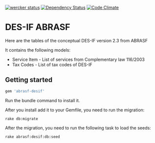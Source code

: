 [![wercker status](https://app.wercker.com/status/ebd567df675e3729babbdbafc4651e3e/s/master "wercker status")](https://app.wercker.com/project/bykey/ebd567df675e3729babbdbafc4651e3e)
[![Dependency Status](https://gemnasium.com/badges/github.com/marcomoura/desif_abrasf.svg)](https://gemnasium.com/github.com/marcomoura/desif_abrasf)
[![Code Climate](https://codeclimate.com/repos/570b9abdd165c835ca0053d5/badges/846b8f2a08ca8b537537/gpa.svg)](https://codeclimate.com/repos/570b9abdd165c835ca0053d5/feed)
# DES-IF ABRASF

Here are the tables of the conceptual DES-IF version 2.3 from ABRASF

It contains the following models:

* Service Item - List of services from Complementary law 116/2003
* Tax Codes    - List of tax codes of DES-IF


## Getting started

```ruby
gem 'abrasf-desif'
```

Run the bundle command to install it.

After you install add it to your Gemfile, you need to run the migration:

```console
rake db:migrate
```

After the migration, you need to run the following task to load the seeds:

```console
rake abrasf:desif:db:seed
```
